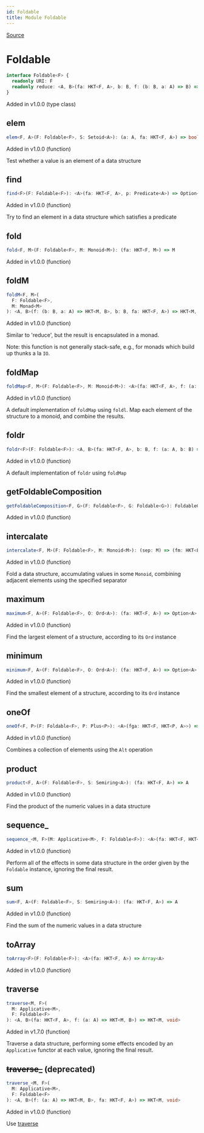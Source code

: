 ```yaml
---
id: Foldable
title: Module Foldable
---
```


[Source](https://github.com/gcanti/fp-ts/blob/master/src/Foldable.ts)

# Foldable

```ts
interface Foldable<F> {
  readonly URI: F
  readonly reduce: <A, B>(fa: HKT<F, A>, b: B, f: (b: B, a: A) => B) => B
}
```

Added in v1.0.0 (type class)

## elem

```ts
elem<F, A>(F: Foldable<F>, S: Setoid<A>): (a: A, fa: HKT<F, A>) => boolean
```

Added in v1.0.0 (function)

Test whether a value is an element of a data structure

## find

```ts
find<F>(F: Foldable<F>): <A>(fa: HKT<F, A>, p: Predicate<A>) => Option<A>
```

Added in v1.0.0 (function)

Try to find an element in a data structure which satisfies a predicate

## fold

```ts
fold<F, M>(F: Foldable<F>, M: Monoid<M>): (fa: HKT<F, M>) => M
```

Added in v1.0.0 (function)

## foldM

```ts
foldM<F, M>(
  F: Foldable<F>,
  M: Monad<M>
): <A, B>(f: (b: B, a: A) => HKT<M, B>, b: B, fa: HKT<F, A>) => HKT<M, B>
```

Added in v1.0.0 (function)

Similar to 'reduce', but the result is encapsulated in a monad.

Note: this function is not generally stack-safe, e.g., for monads which build up thunks a la `IO`.

## foldMap

```ts
foldMap<F, M>(F: Foldable<F>, M: Monoid<M>): <A>(fa: HKT<F, A>, f: (a: A) => M) => M
```

Added in v1.0.0 (function)

A default implementation of `foldMap` using `foldl`.
Map each element of the structure to a monoid, and combine the results.

## foldr

```ts
foldr<F>(F: Foldable<F>): <A, B>(fa: HKT<F, A>, b: B, f: (a: A, b: B) => B) => B
```

Added in v1.0.0 (function)

A default implementation of `foldr` using `foldMap`

## getFoldableComposition

```ts
getFoldableComposition<F, G>(F: Foldable<F>, G: Foldable<G>): FoldableComposition<F, G>
```

Added in v1.0.0 (function)

## intercalate

```ts
intercalate<F, M>(F: Foldable<F>, M: Monoid<M>): (sep: M) => (fm: HKT<F, M>) => M
```

Added in v1.0.0 (function)

Fold a data structure, accumulating values in some `Monoid`, combining adjacent elements using the specified separator

## maximum

```ts
maximum<F, A>(F: Foldable<F>, O: Ord<A>): (fa: HKT<F, A>) => Option<A>
```

Added in v1.0.0 (function)

Find the largest element of a structure, according to its `Ord` instance

## minimum

```ts
minimum<F, A>(F: Foldable<F>, O: Ord<A>): (fa: HKT<F, A>) => Option<A>
```

Added in v1.0.0 (function)

Find the smallest element of a structure, according to its `Ord` instance

## oneOf

```ts
oneOf<F, P>(F: Foldable<F>, P: Plus<P>): <A>(fga: HKT<F, HKT<P, A>>) => HKT<P, A>
```

Added in v1.0.0 (function)

Combines a collection of elements using the `Alt` operation

## product

```ts
product<F, A>(F: Foldable<F>, S: Semiring<A>): (fa: HKT<F, A>) => A
```

Added in v1.0.0 (function)

Find the product of the numeric values in a data structure

## sequence\_

```ts
sequence_<M, F>(M: Applicative<M>, F: Foldable<F>): <A>(fa: HKT<F, HKT<M, A>>) => HKT<M, void>
```

Added in v1.0.0 (function)

Perform all of the effects in some data structure in the order given by the `Foldable` instance, ignoring the final result.

## sum

```ts
sum<F, A>(F: Foldable<F>, S: Semiring<A>): (fa: HKT<F, A>) => A
```

Added in v1.0.0 (function)

Find the sum of the numeric values in a data structure

## toArray

```ts
toArray<F>(F: Foldable<F>): <A>(fa: HKT<F, A>) => Array<A>
```

Added in v1.0.0 (function)

## traverse

```ts
traverse<M, F>(
  M: Applicative<M>,
  F: Foldable<F>
): <A, B>(fa: HKT<F, A>, f: (a: A) => HKT<M, B>) => HKT<M, void>
```

Added in v1.7.0 (function)

Traverse a data structure, performing some effects encoded by an `Applicative` functor at each value, ignoring the
final result.

## ~~traverse\_~~ (deprecated)

```ts
traverse_<M, F>(
  M: Applicative<M>,
  F: Foldable<F>
): <A, B>(f: (a: A) => HKT<M, B>, fa: HKT<F, A>) => HKT<M, void>
```

Added in v1.0.0 (function)

Use [traverse](#traverse)
